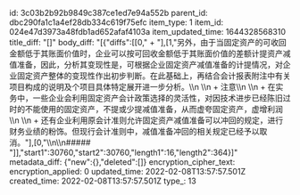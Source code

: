 id: 3c03b2b92b9849c387ce1ed7e94a552b
parent_id: dbc290fa1c1a4ef28db334c619f75efc
item_type: 1
item_id: 024e47d3973a48fdb1ad652afaf4103a
item_updated_time: 1644328568310
title_diff: "[]"
body_diff: "[{\"diffs\":[[0,\"      + \"],[1,\"另外，由于当固定资产的可收回金额低于其账面价值时，企业可以按可回收金额低于其账面价值的差额计提资产减值准备，因此，分析其变现性是，可根据企业固定资产减值准备的计提情况，对企业固定资产整体的变现性作出初步判断。在此基础上，再结合会计报表附注中有关项目构成的说明及个项目具体特定展开进一步分析。\\\n       \\\n       + 注意\\\n         \\\n         + 在实务中，一些企业会利用固定资产会计政策选择的灵活性，对因技术进步已经陈旧过时的不能使用的固定资产，不提或少提减值准备，从而虚夸固定资产，虚增利润\\\n         \\\n         + 还有企业利用原会计准则允许固定资产减值准备可以冲回的规定，进行财务业绩的粉饰。但现行会计准则中，减值准备冲回的相关规定已经予以取消。\"],[0,\"\\\n\\\n##### \"]],\"start1\":30760,\"start2\":30760,\"length1\":16,\"length2\":364}]"
metadata_diff: {"new":{},"deleted":[]}
encryption_cipher_text: 
encryption_applied: 0
updated_time: 2022-02-08T13:57:57.501Z
created_time: 2022-02-08T13:57:57.501Z
type_: 13